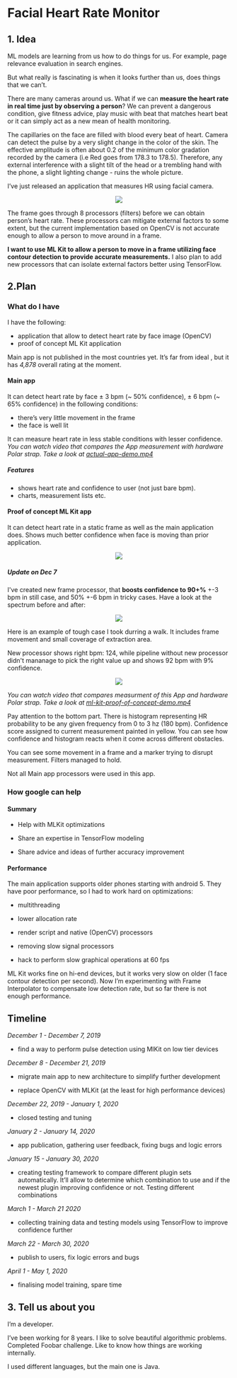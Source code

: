 
# Facial Heart Rate Monitor 

## 1. Idea 

ML models are learning from us how to do things for us. For example, page relevance evaluation in search engines.

But what really is fascinating is when it looks further than us, does things that we can’t.

There are many cameras around us. What if we can **measure the heart rate in real time just by observing a person**? We can prevent a dangerous condition, give fitness advice, play music with beat that matches heart beat or it can simply act as a new mean of health monitoring.

The capillaries on the face are filled with blood every beat of heart. Camera can detect the pulse by a very slight change in the color of the skin. The effective amplitude is often about 0.2 of the minimum color gradation recorded by the camera (i.e Red goes from 178.3 to 178.5). Therefore, any external interference with a slight tilt of the head or a trembling hand with the phone, a slight lighting change - ruins the whole picture.

I’ve just released an application that measures HR using facial camera.
 
 <p align="center">


<img src="images/interface.png"/>
</p>
<p />

 The frame goes through 8 processors (filters) before we can obtain person’s heart rate. These processors can mitigate external factors to some extent, but the current implementation based on OpenCV is not accurate enough to allow a person to move around in a frame.

**I want to use ML Kit to allow a person to move in a frame utilizing face contour detection to provide accurate measurements.** I also plan to add new processors that can isolate external factors better using TensorFlow.

## 2.Plan 

### What do I have

I have the following: 
* application that allow to detect heart rate by face image (OpenCV) 
* proof of concept ML Kit application

Main app is not published in the most countries yet. It’s far from ideal , but it has *4,878* overall rating at the moment. 

#### Main app

It can detect heart rate by face ± 3 bpm (~ 50% confidence), ± 6 bpm (~ 65% confidence) in the following conditions:

* there’s very little movement in the frame
* the face is well lit

It can measure heart rate in less stable conditions with lesser confidence.
*You can watch video that compares the App measurement with hardware Polar strap. Take a look at [actual-app-demo.mp4](actual-app-demo.mp4)*

##### Features

* shows heart rate and confidence to user (not just bare bpm).
* charts, measurement lists etc.

#### Proof of concept ML Kit app
It can detect heart rate in a static frame as well as the main application does. Shows much better confidence when face is moving than prior application.

<p align="center">


<img src="images/proof-of-concept.png"/>
</p>
<p />

##### Update on Dec 7
I've created new frame processor, that **boosts confidence to 90+%** +-3 bpm in still case, and 50% +-6 bpm in tricky cases. Have a look at the spectrum before and after:

<p align="center">


<img src="images/new-approach.png"/>
</p>
<p />


Here is an example of tough case I took durring a walk. It includes frame movement and small coverage of extraction area. 

New processor shows right bpm: 124, while pipeline without new processor didn't mananage to pick the right value up and shows 92 bpm with 9% confidence.

<p align="center">


<img src="images/new-approach-tough.png"/>
</p>
<p />



_You can watch video that compares measurment of this App and hardware Polar strap. Take a look at [ml-kit-proof-of-concept-demo.mp4](ml-kit-proof-of-concept-demo.mp4)_

Pay attention to the bottom part. There is histogram representing HR probability to be any given frequency from 0 to 3 hz (180 bpm). Confidence score assigned to current measurement painted in yellow.  You can see how confidence and histogram reacts when it come across different obstacles.

You can see some movement in a frame and a marker trying to disrupt measurement. Filters managed to hold.


Not all Main app processors were used in this app.

### How google can help
#### Summary

- Help with MLKit optimizations

- Share an expertise in TensorFlow modeling

- Share advice and ideas of further accuracy improvement

#### Performance 

The main application supports older phones starting with android 5. They have poor performance, so I had to work hard on optimizations:

- multithreading

- lower allocation rate

- render script and native (OpenCV) processors

- removing slow signal processors

- hack to perform slow graphical operations at 60 fps



ML Kit works fine on hi-end devices, but it works very slow on older (1 face contour detection per second). Now I’m experimenting with Frame Interpolator to compensate low detection rate, but so far there is not enough performance.

## Timeline

_December 1 - December 7, 2019_

- find a way to perform pulse detection using MlKit on low tier devices

_December 8 - December 21, 2019_

- migrate main app to new architecture to simplify further development

- replace OpenCV with MLKit (at the least for high performance devices)

_December 22, 2019 - January 1, 2020_

- closed testing and tuning

_January 2 - January 14, 2020_

- app publication, gathering user feedback, fixing bugs and logic errors

_January 15 - January 30, 2020_

- creating testing framework to compare different plugin sets automatically. It’ll allow to determine which combination to use and if the newest plugin improving confidence or not. Testing different combinations

_March 1 - March 21 2020_

- collecting training data and testing models using TensorFlow to improve confidence further

_March 22 - March 30, 2020_

- publish to users, fix logic errors and bugs

_April 1 - May 1, 2020_

- finalising model training, spare time

## 3. Tell us about you

I’m a developer.

I’ve been working for 8 years. I like to solve beautiful algorithmic problems. Completed Foobar challenge. Like to know how things are working internally.

I used different languages, but the main one is Java.

